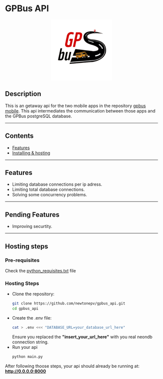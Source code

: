 # GPBus API

<p align="center" style="margin: 0; padding: 0;">
  <img src="readme_images/gpbus_logo.png" alt="gpbus_logo" width="200">
</p>

## Description
This is an getaway api for the two mobile apps in the repository [gpbus mobile](https://github.com/newtonepv/gpbus_mobile).
This api intermediates the communication between those apps and the GPBus postgreSQL database.

<hr>

## Contents
- [Features](#features)
- [Installing & hosting](#installing-and-running)

<hr>


## Features
- Limiting database connections per ip adress.
- Limiting total database connections.
- Solving some concurrency problems.

<hr>

## Pending Features
- Improving securtity.

<hr>

## Hosting steps
### Pre-requisites
Check the [python_requisites.txt](#https://github.com/newtonepv/gpbus_api/blob/main/python_requirements.txt) file

### Hosting Steps
- Clone the repository:
  ```bash
  git clone https://github.com/newtonepv/gpbus_api.git
  cd gpbus_api
  ```
- Create the .env file:
  ```bash
  cat > .env <<< "DATABASE_URL=your_database_url_here"
  ```
  Ensure you replaced the <b>"insert_your_url_here"</b> with you real neondb connection string.
- Run your api
  ```bash
  python main.py
  ```
After following thoose steps, your api should already be running at: <b>http://0.0.0.0:8000</b>
